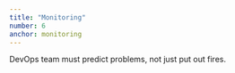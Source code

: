```yaml
---
title: "Monitoring"
number: 6
anchor: monitoring
---
```


DevOps team must predict problems, not just put out fires.